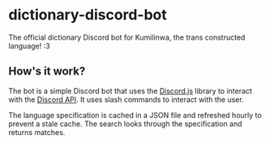 # dictionary-discord-bot

The official dictionary Discord bot for Kumilinwa, the trans constructed language! :3

## How's it work?

The bot is a simple Discord bot that uses the [Discord.js](https://discord.js.org) library to interact with the [Discord API](https://discord.dev). It uses slash commands to interact with the user.

The language specification is cached in a JSON file and refreshed hourly to prevent a stale cache. The search looks through the specification and returns matches.

